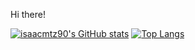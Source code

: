 Hi there!

[![isaacmtz90's GitHub stats](https://github-readme-stats.vercel.app/api?username=isaacmtz90&show_icons=true&theme=radical)](https://github.com/isaacmtz90)
[![Top Langs](https://github-readme-stats.vercel.app/api/top-langs/?username=isaacmtz90)](https://github.com/isaacmtz90/github-readme-stats)
